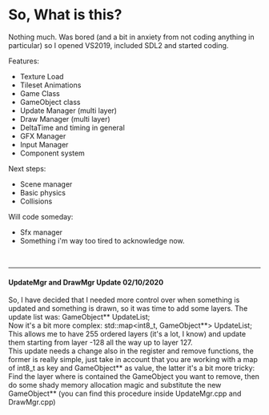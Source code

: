 # So, What is this?
Nothing much. 
Was bored (and a bit in anxiety from not coding anything in particular) so I opened VS2019, included SDL2 and started coding. 

Features:
- Texture Load
- Tileset Animations
- Game Class
- GameObject class
- Update Manager (multi layer)
- Draw Manager (multi layer)
- DeltaTime and timing in general
- GFX Manager
- Input Manager 
- Component system

Next steps:
- Scene manager
- Basic physics
- Collisions

Will code someday:
- Sfx manager 
- Something i'm way too tired to acknowledge now. 
<br>
<hr/>

 #### UpdateMgr and DrawMgr Update 02/10/2020 ####

So, I have decided that I needed more control over when something is updated and something is drawn, so it was time to add some layers.
The update list was:  GameObject** UpdateList; <br>
Now it's a bit more complex: std::map<int8_t, GameObject**> UpdateList;<br>
This allows me to have 255 ordered layers (it's a lot, I know) and update them starting from layer -128 all the way up to layer 127.<br>
This update needs a change also in the register and remove functions, the former is really simple, just take in account that you are working
with a map of int8_t as key and GameObject** as value, the latter it's a bit more tricky:<br> Find the layer where is contained the GameObject
you want to remove, then do some shady memory allocation magic and substitute the new GameObject** (you can find this procedure inside 
UpdateMgr.cpp and DrawMgr.cpp)
